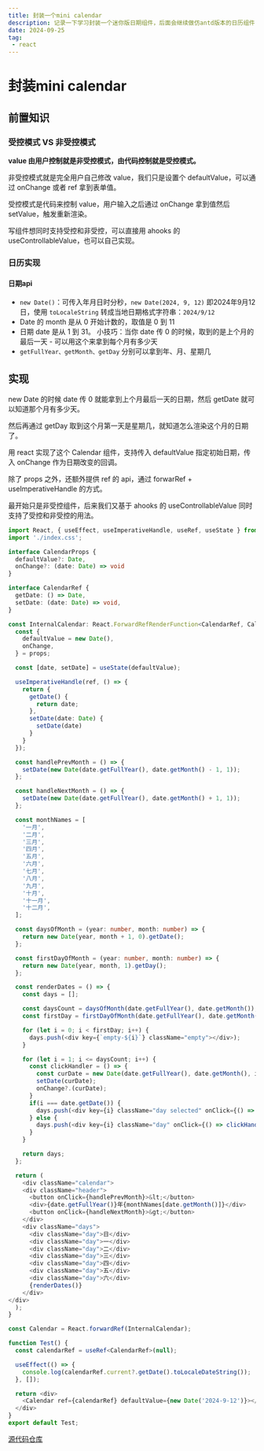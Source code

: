 ```yaml
---
title: 封装一个mini calendar
description: 记录一下学习封装一个迷你版日期组件，后面会继续做仿antd版本的日历组件
date: 2024-09-25
tag:
 - react
---
```


# 封装mini calendar

## 前置知识

### 受控模式 VS 非受控模式

**value 由用户控制就是非受控模式，由代码控制就是受控模式。**

非受控模式就是完全用户自己修改 value，我们只是设置个 defaultValue，可以通过 onChange 或者 ref 拿到表单值。

受控模式是代码来控制 value，用户输入之后通过 onChange 拿到值然后 setValue，触发重新渲染。

写组件想同时支持受控和非受控，可以直接用 ahooks 的 useControllableValue，也可以自己实现。

### 日历实现

#### 日期api

+ `new Date()`：可传入年月日时分秒，`new Date(2024, 9, 12)` 即2024年9月12日，使用 `toLocaleString` 转成当地日期格式字符串：`2024/9/12`
+ Date 的 month 是从 0 开始计数的，取值是 0 到 11
+ 日期 date 是从 1 到 31。 小技巧：当你 date 传 0 的时候，取到的是上个月的最后一天 - 可以用这个来拿到每个月有多少天
+ `getFullYear、getMonth、getDay` 分别可以拿到年、月、星期几

## 实现

new Date 的时候 date 传 0 就能拿到上个月最后一天的日期，然后 getDate 就可以知道那个月有多少天。

然后再通过 getDay 取到这个月第一天是星期几，就知道怎么渲染这个月的日期了。

用 react 实现了这个 Calendar 组件，支持传入 defaultValue 指定初始日期，传入 onChange 作为日期改变的回调。

除了 props 之外，还额外提供 ref 的 api，通过 forwarRef + useImperativeHandle 的方式。

最开始只是非受控组件，后来我们又基于 ahooks 的 useControllableValue 同时支持了受控和非受控的用法。

```ts
import React, { useEffect, useImperativeHandle, useRef, useState } from 'react';
import './index.css';

interface CalendarProps {
  defaultValue?: Date,
  onChange?: (date: Date) => void
}

interface CalendarRef {
  getDate: () => Date,
  setDate: (date: Date) => void,
}

const InternalCalendar: React.ForwardRefRenderFunction<CalendarRef, CalendarProps> = (props, ref) => {
  const {
    defaultValue = new Date(),
    onChange,
  } = props;

  const [date, setDate] = useState(defaultValue);

  useImperativeHandle(ref, () => {
    return {
      getDate() {
        return date;
      },
      setDate(date: Date) {
        setDate(date)
      }
    }
  });

  const handlePrevMonth = () => {
    setDate(new Date(date.getFullYear(), date.getMonth() - 1, 1));
  };

  const handleNextMonth = () => {
    setDate(new Date(date.getFullYear(), date.getMonth() + 1, 1));
  };

  const monthNames = [
    '一月',
    '二月',
    '三月',
    '四月',
    '五月',
    '六月',
    '七月',
    '八月',
    '九月',
    '十月',
    '十一月',
    '十二月',
  ];

  const daysOfMonth = (year: number, month: number) => {
    return new Date(year, month + 1, 0).getDate();
  };

  const firstDayOfMonth = (year: number, month: number) => {
    return new Date(year, month, 1).getDay();
  };

  const renderDates = () => {
    const days = [];

    const daysCount = daysOfMonth(date.getFullYear(), date.getMonth());
    const firstDay = firstDayOfMonth(date.getFullYear(), date.getMonth());

    for (let i = 0; i < firstDay; i++) {
      days.push(<div key={`empty-${i}`} className="empty"></div>);
    }

    for (let i = 1; i <= daysCount; i++) {
      const clickHandler = () => {
        const curDate = new Date(date.getFullYear(), date.getMonth(), i);
        setDate(curDate);
        onChange?.(curDate);
      }
      if(i === date.getDate()) {
        days.push(<div key={i} className="day selected" onClick={() => clickHandler()}>{i}</div>);  
      } else {
        days.push(<div key={i} className="day" onClick={() => clickHandler()}>{i}</div>);
      }
    }

    return days;
  };

  return (
    <div className="calendar">
    <div className="header">
      <button onClick={handlePrevMonth}>&lt;</button>
      <div>{date.getFullYear()}年{monthNames[date.getMonth()]}</div>
      <button onClick={handleNextMonth}>&gt;</button>
    </div>
    <div className="days">
      <div className="day">日</div>
      <div className="day">一</div>
      <div className="day">二</div>
      <div className="day">三</div>
      <div className="day">四</div>
      <div className="day">五</div>
      <div className="day">六</div>
      {renderDates()}
    </div>
</div>
  );
}
```

```ts
const Calendar = React.forwardRef(InternalCalendar);

function Test() {
  const calendarRef = useRef<CalendarRef>(null);

  useEffect(() => {
    console.log(calendarRef.current?.getDate().toLocaleDateString());
  }, []);

  return <div>
    <Calendar ref={calendarRef} defaultValue={new Date('2024-9-12')}></Calendar>
  </div>
}
export default Test;
```

[源代码仓库](https://github.com/kurobakaito7/calendar-mini)